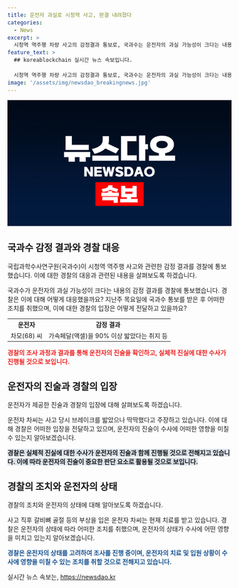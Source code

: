 ```yaml
---
title: 운전자 과실로 시청역 사고, 판결 내려졌다
categories:
  - News
excerpt: >
  시청역 역주행 차량 사고의 감정결과 통보로, 국과수는 운전자의 과실 가능성이 크다는 내용을 경찰에 전달했다. 경찰은 차량과 EDR 분석 결과를 받았으며, 운전자 진술과 실체적 진실에 대한 추가 수사 가능성을 고려 중이다. 운전자는 사고 당시 브레이크 딱딱하다고 주장했으나, 조사는 계속 중이며, 모욕성 글과 관련한 조사도 진행 중이다. 또한, 모욕성 인터넷 게시글 5건에 대해서도 조사가 이루어지고 있다.
feature_text: >
  ## koreablockchain 실시간 뉴스 속보입니다.

  시청역 역주행 차량 사고의 감정결과 통보로, 국과수는 운전자의 과실 가능성이 크다는 내용을 경찰에 전달했다. 경찰은 차량과 EDR 분석 결과를 받았으며, 운전자 진술과 실체적 진실에 대한 추가 수사 가능성을 고려 중이다. 운전자는 사고 당시 브레이크 딱딱하다고 주장했으나, 조사는 계속 중이며, 모욕성 글과 관련한 조사도 진행 중이다. 또한, 모욕성 인터넷 게시글 5건에 대해서도 조사가 이루어지고 있다.
image: '/assets/img/newsdao_breakingnews.jpg'
---
```


<p><img src="/assets/img/newsdao_breakingnews.jpg" alt="koreablockchain 속보" /></p>

<h2 data-ke-size="size26">국과수 감정 결과와 경찰 대응</h2>

<p>국립과학수사연구원(국과수)이 시청역 역주행 사고와 관련한 감정 결과를 경찰에 통보했습니다. 이에 대한 경찰의 대응과 관련된 내용을 살펴보도록 하겠습니다.</p>

<p data-ke-size="size16">국과수가 운전자의 과실 가능성이 크다는 내용의 감정 결과를 경찰에 통보했습니다. 경찰은 이에 대해 어떻게 대응했을까요? 지난주 목요일에 국과수 통보를 받은 후 어떠한 조치를 취했으며, 이에 대한 경찰의 입장은 어떻게 전달하고 있을까요?</p>

<table>
    <tr>
        <td style="text-align: center; height: 17px;"><b>운전자</b></td>
        <td style="text-align: center; height: 17px;"><b>감정 결과</b></td>
    </tr>
    <tr>
        <td style="text-align: center; height: 17px;">차모(68) 씨</td>
        <td style="text-align: center; height: 17px;">가속페달(액셀)을 90% 이상 밟았다는 취지 등</td>
    </tr>
</table>

<p><b><span style="color: #ee2323;">경찰의 조사 과정과 결과를 통해 운전자의 진술을 확인하고, 실체적 진실에 대한 수사가 진행될 것으로 보입니다.</span></b></p>

<h2 data-ke-size="size26">운전자의 진술과 경찰의 입장</h2>

<p>운전자가 제공한 진술과 경찰의 입장에 대해 살펴보도록 하겠습니다.</p>

<p data-ke-size="size16">운전자 차씨는 사고 당시 브레이크를 밟았으나 딱딱했다고 주장하고 있습니다. 이에 대해 경찰은 어떠한 입장을 전달하고 있으며, 운전자의 진술이 수사에 어떠한 영향을 미칠 수 있는지 알아보겠습니다.</p>

<p><b><span style="background-color: #21538527;">경찰은 실체적 진실에 대한 수사가 운전자의 진술과 함께 진행될 것으로 전해지고 있습니다. 이에 따라 운전자의 진술이 중요한 판단 요소로 활용될 것으로 보입니다.</span></b></p>

<h2 data-ke-size="size26">경찰의 조치와 운전자의 상태</h2>

<p>경찰의 조치와 운전자의 상태에 대해 알아보도록 하겠습니다.</p>

<p data-ke-size="size16">사고 직후 갈비뼈 골절 등의 부상을 입은 운전자 차씨는 현재 치료를 받고 있습니다. 경찰은 운전자의 상태에 따라 어떠한 조치를 취했으며, 운전자의 상태가 수사에 어떤 영향을 미치고 있는지 알아보겠습니다.</p>

<p><b><span style="color: #1a5490;">경찰은 운전자의 상태를 고려하여 조사를 진행 중이며, 운전자의 치료 및 입원 상황이 수사에 영향을 미칠 수 있는 조치를 취할 것으로 전해지고 있습니다.</span></b></p>
실시간 뉴스 속보는, <a href="https://newsdao.kr" rel="dofollow">https://newsdao.kr</a>


